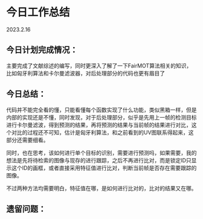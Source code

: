 # **今日工作总结**

2023.2.16

## **今日计划完成情况**：

主要完成了文献综述的编写，同时更深入了解了一下FairMOT算法相关的知识，比如匈牙利算法和卡尔曼滤波器，对后处理部分的代码也更有眉目了







## **今日总结**：

​	代码并不能完全看的懂，只能看懂每个函数实现了什么功能，类似黑箱一样，但是内部的实现还是不懂，同时发现，对于后处理部分，似乎是先用上一帧的检测目标进行卡尔曼滤波，得到预测的结果，再将预测的结果与当前帧的结果进行对比，这个对比的过程还不可知，估计是匈牙利算法，和之前看到的UV图联系得起来，这部分还需要细看。

​	同时，也在思考，该如何进行单个目标的识别，需要进行预测吗，如果需要，我的想法是先将待检索的图像与现存的进行跟踪，之后不再进行比对，而是锁定ID只显示这个ID的画框，或者直接采用特征值进行比对，判断当前帧是否存在需要跟踪的图像。

​	不过两种方法均需要明白，特征值在哪，是如何进行比对的，比对的结果又在哪。



## 遗留问题：